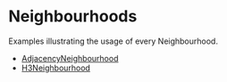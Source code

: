# Neighbourhoods

Examples illustrating the usage of every Neighbourhood.

- [AdjacencyNeighbourhood](adjacency_neighbourhood.ipynb)
- [H3Neighbourhood](h3_neighbourhood.ipynb)
